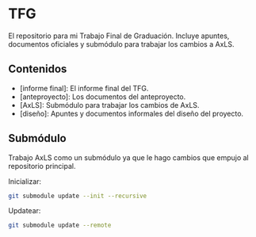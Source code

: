 # TFG

El repositorio para mi Trabajo Final de Graduación. Incluye apuntes, documentos
oficiales y submódulo para trabajar los cambios a AxLS.

## Contenidos

- [informe final]: El informe final del TFG.
- [anteproyecto]: Los documentos del anteproyecto.
- [AxLS]: Submódulo para trabajar los cambios de AxLS.
- [diseño]: Apuntes y documentos informales del diseño del proyecto.

## Submódulo

Trabajo AxLS como un submódulo ya que le hago cambios que empujo al repositorio
principal.

Inicializar:

```sh
git submodule update --init --recursive
```

Updatear:

```sh
git submodule update --remote
```
